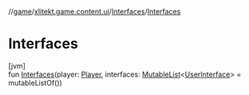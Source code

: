 //[game](../../../index.md)/[xlitekt.game.content.ui](../index.md)/[Interfaces](index.md)/[Interfaces](-interfaces.md)

# Interfaces

[jvm]\
fun [Interfaces](-interfaces.md)(player: [Player](../../xlitekt.game.actor.player/-player/index.md), interfaces: [MutableList](https://kotlinlang.org/api/latest/jvm/stdlib/kotlin.collections/-mutable-list/index.html)&lt;[UserInterface](../-user-interface/index.md)&gt; = mutableListOf())
